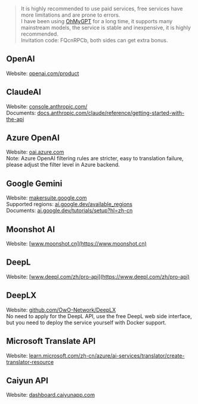 > It is highly recommended to use paid services, free services have more limitations and are prone to errors.  
> I have been using [OhMyGPT](https://www.ohmygpt.com?aff=FQcnRPCb) for a long time, it supports many mainstream models, the service is stable and inexpensive, it is highly recommended.     
> Invitation code: FQcnRPCb, both sides can get extra bonus.  

## OpenAI
Website: [openai.com/product](https://openai.com/product)  

## ClaudeAI
Website: [console.anthropic.com/](https://console.anthropic.com/)  
Documents: [docs.anthropic.com/claude/reference/getting-started-with-the-api](https://docs.anthropic.com/claude/reference/getting-started-with-the-api)

## Azure OpenAI
Website: [oai.azure.com](https://oai.azure.com)  
Note: Azure OpenAI filtering rules are stricter, easy to translation failure, please adjust the filter level in Azure backend.

## Google Gemini
Website: [makersuite.google.com](https://makersuite.google.com)  
 Supported regions: [ai.google.dev/available_regions](https://ai.google.dev/available_regions)  
Documents: [ai.google.dev/tutorials/setup?hl=zh-cn](https://ai.google.dev/tutorials/setup?hl=zh-cn)  

## Moonshot AI
Website: [www.moonshot.cn](https://www.moonshot.cn)

## DeepL
Website: [www.deepl.com/zh/pro-api](https://www.deepl.com/zh/pro-api)

## DeepLX
Website: [github.com/OwO-Network/DeepLX](https://github.com/OwO-Network/DeepLX)  
No need to apply for the DeepL API, use the free DeepL web side interface, but you need to deploy the service yourself with Docker support.

## Microsoft Translate API
Website: [learn.microsoft.com/zh-cn/azure/ai-services/translator/create-translator-resource](https://learn.microsoft.com/zh-cn/azure/ai-services/translator/create-translator-resource)

## Caiyun API
Website: [dashboard.caiyunapp.com](https://dashboard.caiyunapp.com)
